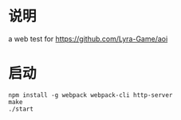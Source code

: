 # 说明

a web test for https://github.com/Lyra-Game/aoi

# 启动

    npm install -g webpack webpack-cli http-server
    make
    ./start

